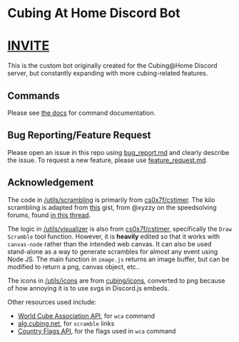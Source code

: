 # Cubing At Home Discord Bot
[<h1>INVITE</h1>](https://discord.com/api/oauth2/authorize?client_id=809433538851897404&permissions=2148002880&redirect_uri=http%3A%2F%2Flocalhost%3A3000&scope=bot%20applications.commands)

This is the custom bot originally created for the Cubing@Home Discord server, but constantly expanding with more cubing-related features.


## Commands

Please see [the docs](/docs/README.md) for command documentation.
## Bug Reporting/Feature Request
Please open an issue in this repo using [bug_report.md](.github/ISSUE_TEMPLATE/bug_report.md) and clearly describe the issue. To request a new feature, please use [feature_request.md](.github/ISSUE_TEMPLATE/feature_request.md).

## Acknowledgement

The code in  [/utils/scrambling](/utils/scrambling) is primarily from [cs0x7f/cstimer](https://github.com/cs0x7f/cstimer). The kilo scrambling is adapted from [this](https://gist.github.comtorchlight/994d1faf4359f969456bb47415c878ed) gist, from @xyzzy on the speedsolving forums, found [in this thread](https://www.speedsolving.com/threads/one-answer-software-question-thread.50244/page-21#post-1379853).

The logic in [/utils/visualizer](/utils/visualizer) is also from [cs0x7f/cstimer](https://github.com/cs0x7f/cstimer), specifically the `Draw Scramble` tool function. However, it is **heavily** edited so that it works with `canvas-node` rather than the intended web canvas. It can also be used stand-alone as a way to generate scrambles for almost any event using Node JS. The main function in `image.js` returns an image buffer, but can be modified to return a png, canvas object, etc..

The icons in [/utils/icons](/utils/icons) are from [cubing/icons](https://github.com/cubing/icons), converted to png because of how annoying it is to use svgs in Discord.js embeds.

Other resources used include:
- [World Cube Association API](https://www.worldcubeassociation.org/api/v0), for `wca` command
- [alg.cubing.net](alg.cubing.net), for `scramble` links
- [Country Flags API](https://www.countryflags.io/), for the flags used in `wca` command